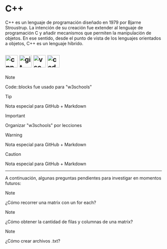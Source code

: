 # C++

C++ es un lenguaje de programación diseñado en 1979 por Bjarne Stroustrup. La intención de su creación fue extender al lenguaje de programación C y añadir mecanismos que permiten la manipulación de objetos. En ese sentido, desde el punto de vista de los lenguajes orientados a objetos, C++ es un lenguaje híbrido.

<img src="https://raw.githubusercontent.com/isocpp/logos/master/cpp_logo.svg" alt="cpp" width="40" height="40"/> <img src="https://git-scm.com/images/logos/downloads/Git-Icon-1788C.svg" alt="git" width="40" height="40"/> <img src="https://code.visualstudio.com/assets/images/code-stable.png" alt="vscode" width="40" height="40"/>
<img src="https://upload.wikimedia.org/wikipedia/commons/4/4b/Codeblocks_logo.png" alt="codeblocks" width="40" height="40"/>
---

> [!NOTE]
> Code::blocks fue usado para "w3schools"

> [!TIP]
> Nota especial para GitHub + Markdown

> [!IMPORTANT]
> Organizar "w3schools" por lecciones

> [!WARNING]
> Nota especial para GitHub + Markdown

> [!CAUTION]
> Nota especial para GitHub + Markdown

---

A continuación, algunas preguntas pendientes para investigar en momentos futuros:

> [!NOTE]
> ¿Cómo recorrer una matrix con un for each?

> [!NOTE]
> ¿Cómo obtener la cantidad de filas y columnas de una matrix?

> [!NOTE]
> ¿Cómo crear archivos .txt?
